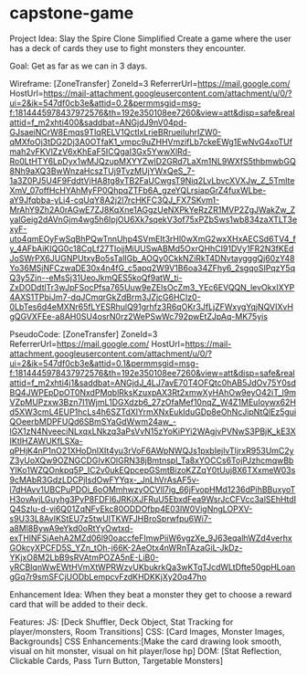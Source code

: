 # capstone-game

Project Idea:  Slay the Spire Clone Simplified
Create a game where the user has a deck of cards they use to fight monsters they encounter.

Goal: Get as far as we can in 3 days.

Wireframe:
[ZoneTransfer]
ZoneId=3
ReferrerUrl=https://mail.google.com/
HostUrl=https://mail-attachment.googleusercontent.com/attachment/u/0/?ui=2&ik=547df0cb3e&attid=0.2&permmsgid=msg-f:1814445978437972576&th=192e350108ee7260&view=att&disp=safe&realattid=f_m2xhti400&saddbat=ANGjdJ9nV04pd-GJsaeiNCrW8Emqs9TIqRELV1QctIxLrieBRrueiIuhrIZW0-qMXfoOj3tDG2Dj3A0OTfaK1_vmpc9uZHHVmzifLb7ckeEWg1EwNvG4xoTUfmah2vFKVlZzV6xKhEaF5ICQgaI3Gx5YwwXlRd-Ro0LtHTY6LpDyx1wMJQzupMXYYZwlD2GRd7LaXm1NL9WXfS5thbmwbGQ8Nh9aXQ3BwWnzaHcszTUj9TvzMUjYWxQeS_7-1a3Z0PJ5U4F9FddtVjHA8tg8vTB2FaUCwgsT9Niq2LvLbvcXVXJw_Z_5TmlteXmV_07offHcHYAhMyFP0QhpqZTFb6A_gzeYQLrsiapGrZ4fuxWLbe-aY9Jfqbba-yLi4-cqUqY8A2j2l7rcHKFC3QJ_FX7SKvm1-MrAhY9Zh2A0rAGwE7ZJ8KqXne1AGgzUeNXPkYeRzZR1MVP2ZgJWakZw_ZyalGeig2dAVnGjm4wg5h6IpjOU6Xk7sqekV3of75xPZbSws1wb834zaXTLT3exyF-uto4qmEOyFwSqBhPQwTnnUhp4SVmEIt3rHl0wXmG2wxXHxAECSd6TV4_fy_4AFbAiKIQG0c18CqLf27TIojjMiUUSwABMd5OxrQHhCI91DVy1FR2N3fKEdJoSWrPX6JUGNPUtxyBo5sTalIGb_AOQy0CkkNZiRkT4DNvtaygggQj60zY48Yo36MSjNFCzwaDE30x4n4fG_c5apq2W9V1B6oa34ZFhy6_2sgqoSIPqzY5qQ3y5Zjn--eMsSj31UeoJkmQES5koQf9atW_ti-ZxDODdtlTr3wJpFSocPfsa765Uuw9eZElsOcZm3_YEc6EVQQN_levOkxIXYP4AXS1TPbiJm7-dqJCmqrGkZdBrm3JZjcG6HCIz0-0LbTes6d4eMXNr65fLYESRhulQ91grhfz3R6qOKr3JfLjZFWxygYqjNQVIXvHgQGVXFEe-a8AH0SU4osrN0rz2WePSwWc792pwEtZJpAq-MK75yis


PseudoCode:
[ZoneTransfer]
ZoneId=3
ReferrerUrl=https://mail.google.com/
HostUrl=https://mail-attachment.googleusercontent.com/attachment/u/0/?ui=2&ik=547df0cb3e&attid=0.1&permmsgid=msg-f:1814445978437972576&th=192e350108ee7260&view=att&disp=safe&realattid=f_m2xhti4j1&saddbat=ANGjdJ_4LJ7avE70T4OFQtc0hAB5JdOv75Y0sdBQ4JWPEpDpOT0NxdPMqblRksKzuxpAX3Rt2xmwXyHAhOw9eyO42iT_l9mVZpMUPzxw3Bzn7I1WjmL1DGXdzb6_27zOfaMef10nqZ_W4Z1MEuIoywx62Hd5XW3cmL4EUP1hcLs4h6SZTdXIYrmXNxEukIduGDp8eOhNcJipNtQlEz5guiQOeerbMDPFUQd6SBmSYaGdWwm24aw_-lGX1zN4NveeciNLxqxLNkzq3aPsVvN15zYoKiPYi2WAgjvPVNwS3PBjK_kE3XIKtIHZAWUKfLSXa-qPHjK4nP1nO21XHoDnlXIt4yu3rVoF6AWpNWQJs1pxbIejlvTljrxR953UmC2yZ3yUoXQw9OZNGCDGIvKOlGRN38jBmtnspl_Ta8xYOCCs6TojPJzhcmqwBbYIKo1WZQOnkpq5P_IC2v0ukEQpcepGSmtBizoKZZqY0tUuj8X6TXxmeW03s9cMAbR3GdzLDCPjIsdOwFYYqx-_JnLhVrAsAF5v-l7dHAvv1UBCPuPDOi_6oOMmhwzyOCVll7ig_66jFvopHMd1236dPihBBuxyoTH3ovAvjLGuyhg3PyP8FDFI6JRKjXJFRuU5EbxdFea9WsrJcCFVcc3alSEhHtdIQ4SzIu-d-vi6Q01ZqNFvEkc80ODDOfbp4E03lW0VigNngLOPXV-s9U33L8AvIKStEU7z5twUITKWFJHBroSprwfpu6Wi7-a8Ml8BywA9eYkd0oRtYyOwtxd-exTHlNFSjAehA2MZd06l90oaccfeFImwPiiW6vgzXe_9J63eqalhWZd4verhxGOkcyXPCFD5S_YZn_tOh-j66K-2AeOtx4nWRnTAzaGiL-JkDz-YKjxO8M2LbB9sRVAtmPOZA5nE-LiB0-yRCBIqnWwEWtHVmXtWPRWzvUKbukrkQa3wKTqTJcdWLtDfte50gpHLoangGq7r9smSFCjUODbLempcvFzdKHDKKjXy20q47ho


Enhancement Idea:
When they beat a monster they get to choose a reward card that will be added to their deck.

Features: 
	JS: [Deck Shuffler, Deck Object, Stat Tracking for player/monsters, Room Transitions]
	CSS: [Card Images, Monster Images, Backgrounds] 
	CSS Enhancements:[Make the card drawing look smooth, visual on hit monster, visual on hit player/lose hp]
	DOM: [Stat Reflection, Clickable Cards, Pass Turn Button, Targetable Monsters]
	


